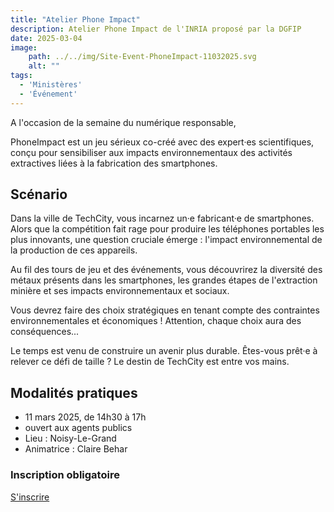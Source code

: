```yaml
---
title: "Atelier Phone Impact"
description: Atelier Phone Impact de l'INRIA proposé par la DGFIP
date: 2025-03-04
image:
    path: ../../img/Site-Event-PhoneImpact-11032025.svg
    alt: ""
tags:
  - 'Ministères'
  - 'Événement'
---
```


<!-- chapô-->
A l'occasion de la semaine du numérique responsable, 
<!-- texte-->
PhoneImpact est un jeu sérieux co-créé avec des expert·es scientifiques, conçu pour sensibiliser aux impacts environnementaux des activités extractives liées à la fabrication des smartphones.

## Scénario 

Dans la ville de TechCity, vous incarnez un·e fabricant·e de smartphones. Alors que la compétition fait rage pour produire les téléphones portables les plus innovants, une question cruciale émerge : l'impact environnemental de la production de ces appareils.

Au fil des tours de jeu et des événements, vous découvrirez la diversité des métaux présents dans les smartphones, les grandes étapes de l'extraction minière et ses impacts environnementaux et sociaux.

Vous devrez faire des choix stratégiques en tenant compte des contraintes environnementales et économiques ! Attention, chaque choix aura des conséquences...

Le temps est venu de construire un avenir plus durable. Êtes-vous prêt·e à relever ce défi de taille ? Le destin de TechCity est entre vos mains. 

## Modalités pratiques

* 11 mars 2025, de 14h30 à 17h
* ouvert aux agents publics
* Lieu : Noisy-Le-Grand
* Animatrice : Claire Behar 

<div class="fr-callout">
    <h3 class="fr-callout__title">Inscription obligatoire</h3>
    <a class="fr-btn" href="https://grist.numerique.gouv.fr/o/dgfip-dtnum-mission-green-it/forms/evHSNKAryHLVzg8uEe4CGR/55" target="_blank">
    S'inscrire
    </a>
</div>
